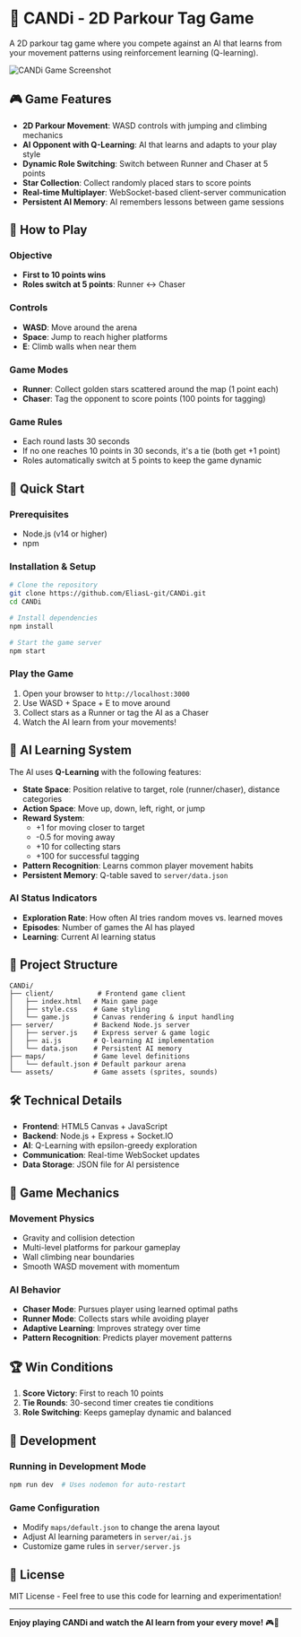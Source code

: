 # 🏃 CANDi - 2D Parkour Tag Game

A 2D parkour tag game where you compete against an AI that learns from your movement patterns using reinforcement learning (Q-learning).

![CANDi Game Screenshot](https://github.com/user-attachments/assets/a3ac15d3-ac58-4715-8085-a4ed796d86b5)

## 🎮 Game Features

- **2D Parkour Movement**: WASD controls with jumping and climbing mechanics
- **AI Opponent with Q-Learning**: AI that learns and adapts to your play style
- **Dynamic Role Switching**: Switch between Runner and Chaser at 5 points
- **Star Collection**: Collect randomly placed stars to score points
- **Real-time Multiplayer**: WebSocket-based client-server communication
- **Persistent AI Memory**: AI remembers lessons between game sessions

## 🎯 How to Play

### Objective
- **First to 10 points wins**
- **Roles switch at 5 points**: Runner ↔ Chaser

### Controls
- **WASD**: Move around the arena
- **Space**: Jump to reach higher platforms
- **E**: Climb walls when near them

### Game Modes
- **Runner**: Collect golden stars scattered around the map (1 point each)
- **Chaser**: Tag the opponent to score points (100 points for tagging)

### Game Rules
- Each round lasts 30 seconds
- If no one reaches 10 points in 30 seconds, it's a tie (both get +1 point)
- Roles automatically switch at 5 points to keep the game dynamic

## 🚀 Quick Start

### Prerequisites
- Node.js (v14 or higher)
- npm

### Installation & Setup
```bash
# Clone the repository
git clone https://github.com/EliasL-git/CANDi.git
cd CANDi

# Install dependencies
npm install

# Start the game server
npm start
```

### Play the Game
1. Open your browser to `http://localhost:3000`
2. Use WASD + Space + E to move around
3. Collect stars as a Runner or tag the AI as a Chaser
4. Watch the AI learn from your movements!

## 🤖 AI Learning System

The AI uses **Q-Learning** with the following features:

- **State Space**: Position relative to target, role (runner/chaser), distance categories
- **Action Space**: Move up, down, left, right, or jump
- **Reward System**: 
  - +1 for moving closer to target
  - -0.5 for moving away
  - +10 for collecting stars
  - +100 for successful tagging
- **Pattern Recognition**: Learns common player movement habits
- **Persistent Memory**: Q-table saved to `server/data.json`

### AI Status Indicators
- **Exploration Rate**: How often AI tries random moves vs. learned moves
- **Episodes**: Number of games the AI has played
- **Learning**: Current AI learning status

## 📁 Project Structure

```
CANDi/
├── client/           # Frontend game client
│   ├── index.html   # Main game page
│   ├── style.css    # Game styling
│   └── game.js      # Canvas rendering & input handling
├── server/          # Backend Node.js server
│   ├── server.js    # Express server & game logic
│   ├── ai.js        # Q-learning AI implementation
│   └── data.json    # Persistent AI memory
├── maps/            # Game level definitions
│   └── default.json # Default parkour arena
└── assets/          # Game assets (sprites, sounds)
```

## 🛠️ Technical Details

- **Frontend**: HTML5 Canvas + JavaScript
- **Backend**: Node.js + Express + Socket.IO
- **AI**: Q-Learning with epsilon-greedy exploration
- **Communication**: Real-time WebSocket updates
- **Data Storage**: JSON file for AI persistence

## 🎨 Game Mechanics

### Movement Physics
- Gravity and collision detection
- Multi-level platforms for parkour gameplay
- Wall climbing near boundaries
- Smooth WASD movement with momentum

### AI Behavior
- **Chaser Mode**: Pursues player using learned optimal paths
- **Runner Mode**: Collects stars while avoiding player
- **Adaptive Learning**: Improves strategy over time
- **Pattern Recognition**: Predicts player movement patterns

## 🏆 Win Conditions

1. **Score Victory**: First to reach 10 points
2. **Tie Rounds**: 30-second timer creates tie conditions
3. **Role Switching**: Keeps gameplay dynamic and balanced

## 🔧 Development

### Running in Development Mode
```bash
npm run dev  # Uses nodemon for auto-restart
```

### Game Configuration
- Modify `maps/default.json` to change the arena layout
- Adjust AI learning parameters in `server/ai.js`
- Customize game rules in `server/server.js`

## 📄 License

MIT License - Feel free to use this code for learning and experimentation!

---

**Enjoy playing CANDi and watch the AI learn from your every move!** 🎮🤖
